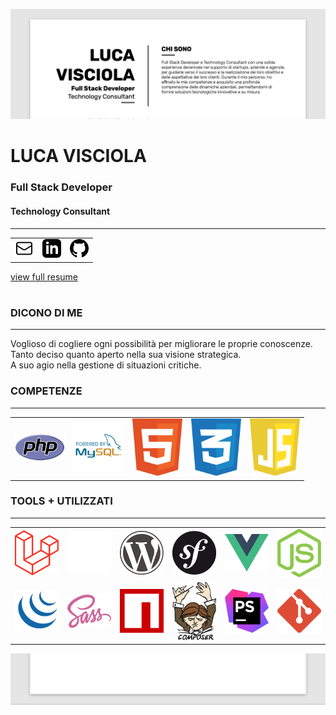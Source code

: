 ﻿![Luca Visciola - Resume header](assets/images/luca-visciola-resume-header.png)

LUCA VISCIOLA
=============
### Full Stack Developer

#### Technology Consultant

* * *

<table style="border:none">
  <tr style="border: none!important;">
    <td style="border: none!important;"><a href="mailto:info@melasistema.com"><img src="assets/svg/mail.svg" alt="icon" width="30px"></a></td>
    <td style="border: none!important;"><a href="https://www.linkedin.com/in/luca-visciola/"><img src="assets/svg/linkedin.svg" alt="icon" width="30px"></a></td>
    <td style="border: none!important;"><a href="https://github.com/melasistema"><img src="assets/svg/github.svg" alt="icon" width="30px"></a></td>
  </tr>
</table>


[view full resume](https://resume.lucavisciola.com)
#

### DICONO DI ME

* * *

Voglioso di cogliere ogni possibilità per migliorare le proprie conoscenze.  
Tanto deciso quanto aperto nella sua visione strategica.  
A suo agio nella gestione di situazioni critiche.

### COMPETENZE

* * *

<table>
  <tr>
    <td><img src="assets/svg/tools/php.svg" alt="php" width="80px"></td>
    <td><img src="assets/svg/tools/mysql.svg" alt="mysql" width="80px"></td>
    <td><img src="assets/svg/tools/html5.svg" alt="html5" width="80px"></td>
    <td><img src="assets/svg/tools/css-3.svg" alt="css-3" width="80px"></td>
    <td><img src="assets/svg/tools/javascript.svg" alt="javascript" width="80px"></td>
  </tr>
</table>

### TOOLS + UTILIZZATI

* * *

<table>
  <tr>
    <td><img src="assets/svg/tools/laravel.svg" alt="laravel" width="80px"></td>
    <td><img src="assets/svg/tools/shopware.svg" alt="shopware" width="80px"></td>
    <td><img src="assets/svg/tools/wordpress.svg" alt="wordpress" width="80px"></td>
    <td><img src="assets/svg/tools/symfony.svg" alt="symfony" width="80px"></td>
    <td><img src="assets/svg/tools/vue.svg" alt="vue" width="80px"></td>
    <td><img src="assets/svg/tools/nodejs.svg" alt="nodejs" width="80px"></td>
  </tr>
<tr> 
<td><img src="assets/svg/tools/jquery.svg" alt="jquery" width="80px"></td>
    <td><img src="assets/svg/tools/sass.svg" alt="sass" width="80px"></td>
    <td><img src="assets/svg/tools/npm.svg" alt="npm" width="80px"></td>
    <td><img src="assets/svg/tools/composer.svg" alt="composer" width="80px"></td>
    <td><img src="assets/svg/tools/phpstorm.svg" alt="phpstorm" width="80px"></td>
    <td><img src="assets/svg/tools/git.svg" alt="git" width="80"></td>
</tr>
</table>

![Luca Visciola - Resume footer](assets/images/luca-visciola-resume-footer.png)